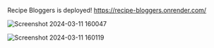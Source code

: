 Recipe Bloggers is deployed!
https://recipe-bloggers.onrender.com/

![Screenshot 2024-03-11 160047](https://github.com/ArshPunisher/Recipe-Bloggers/assets/86513926/8b3e4415-27f2-4b84-bb19-f5287a55f0e4)

![Screenshot 2024-03-11 160119](https://github.com/ArshPunisher/Recipe-Bloggers/assets/86513926/02206df8-c0bb-4213-ba53-9e149345a0ee)
